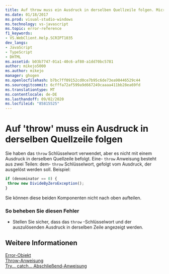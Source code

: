 ```yaml
---
title: Auf throw muss ein Ausdruck in derselben Quellzeile folgen. Microsoft-Dokumentation
ms.date: 01/18/2017
ms.prod: visual-studio-windows
ms.technology: vs-javascript
ms.topic: error-reference
f1_keywords:
- VS.WebClient.Help.SCRIPT1035
dev_langs:
- JavaScript
- TypeScript
- DHTML
ms.assetid: b03b7747-01a1-40c6-af80-a1dd70bc5781
author: mikejo5000
ms.author: mikejo
manager: ghogen
ms.openlocfilehash: b7bc7ff09152cd0ce7b95c6de73ea98446529c44
ms.sourcegitcommit: 6cfffa72af599a9d667249caaaa411bb28ea69fd
ms.translationtype: MT
ms.contentlocale: de-DE
ms.lasthandoff: 09/02/2020
ms.locfileid: "85815525"
---
```

# <a name="throw-must-be-followed-by-an-expression-on-the-same-source-line"></a>Auf 'throw' muss ein Ausdruck in derselben Quellzeile folgen
Sie haben das `throw` Schlüsselwort verwendet, aber es nicht mit einem Ausdruck in derselben Quellzeile befolgt. Eine- `throw` Anweisung besteht aus zwei Teilen: dem- `throw` Schlüsselwort, gefolgt vom Ausdruck, der ausgelöst werden soll. Beispiel:  
  
```JavaScript  
if (denominator == 0) {  
 throw new DivideByZeroException();  
}  
```  
  
 Sie können diese beiden Komponenten nicht nach oben aufteilen.  
  
### <a name="to-correct-this-error"></a>So beheben Sie diesen Fehler  
  
- Stellen Sie sicher, dass das `throw` -Schlüsselwort und der auszulösenden Ausdruck in derselben Zeile angezeigt werden.  
  
## <a name="see-also"></a>Weitere Informationen  
 [Error-Objekt](../../javascript/reference/error-object-javascript.md)   
 [Throw-Anweisung](../../javascript/reference/throw-statement-javascript.md)   
 [Try... catch... Abschließend-Anweisung](../../javascript/reference/try-dot-dot-dot-catch-dot-dot-dot-finally-statement-javascript.md)